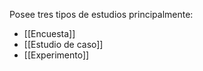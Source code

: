 Posee tres tipos de estudios principalmente:
- [[Encuesta]]
- [[Estudio de caso]]
- [[Experimento]]


